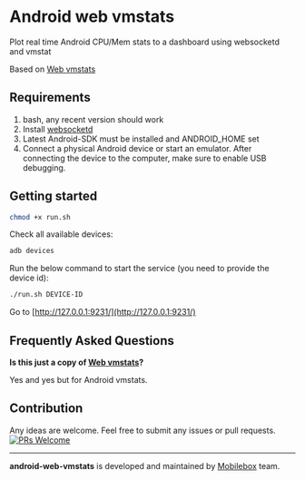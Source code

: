 # Android web vmstats

Plot real time Android CPU/Mem stats to a dashboard using websocketd and vmstat

Based on [Web vmstats](https://github.com/joewalnes/web-vmstats)

## Requirements

1. bash, any recent version should work
2. Install [websocketd](https://github.com/joewalnes/websocketd)
3. Latest Android-SDK must be installed and ANDROID_HOME set
4. Connect a physical Android device or start an emulator. After connecting the device to the computer, make sure to enable USB debugging.

## Getting started

```bash
chmod +x run.sh
```

Check all available devices:

```bash
adb devices
```

Run the below command to start the service (you need to provide the device id):

```bash
./run.sh DEVICE-ID
```

Go to [http://127.0.0.1:9231/](http://127.0.0.1:9231/)

## Frequently Asked Questions

**Is this just a copy of [Web vmstats](https://github.com/joewalnes/web-vmstats)?**

Yes and yes but for Android vmstats.

## Contribution

Any ideas are welcome. Feel free to submit any issues or pull requests.
[![PRs Welcome](https://img.shields.io/badge/PRs-welcome-brightgreen.svg?style=flat-square)](http://makeapullrequest.com)

---
**android-web-vmstats** is developed and maintained by [Mobilebox](http://mobileboxlab.com) team.
